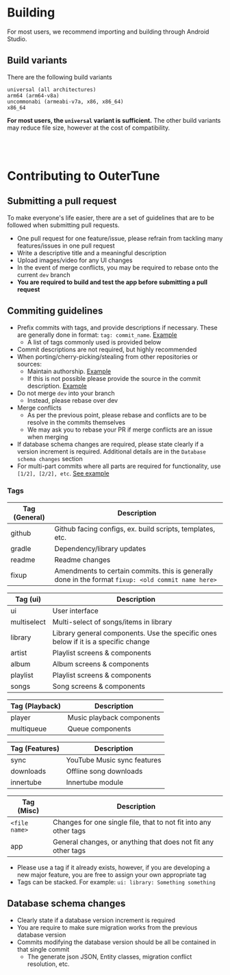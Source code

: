 # Building

For most users, we recommend importing and building through Android Studio.

## Build variants

There are the following build variants

```
universal (all architectures)
arm64 (arm64-v8a)
uncommonabi (armeabi-v7a, x86, x86_64)
x86_64
```

**For most users, the `universal` variant is sufficient.** The other build variants may reduce file size, however at the
cost of compatibility.


<br/><br/>

# Contributing to OuterTune

## Submitting a pull request
To make everyone's life easier, there are a set of guidelines that are to be followed when submitting pull requests.

- One pull request for one feature/issue, please refrain from tackling many features/issues in one pull request
- Write a descriptive title and a meaningful description
- Upload images/video for any UI changes
- In the event of merge conflicts, you may be required to rebase onto the current `dev` branch
- **You are required to build and test the app before submitting a pull request**

## Commiting guidelines
- Prefix commits with tags, and provide descriptions if necessary. These are generally done in format:
  `tag: commit_name`. [Example](https://github.com/DD3Boh/OuterTune/commit/798e8366227dd2cc38355224c733dbf7e8ffcee0)
    - A list of tags commonly used is provided below
- Commit descriptions are not required, but highly recommended
- When porting/cherry-picking/stealing from other repositories or sources:
    - Maintain
      authorship. [Example](https://github.com/DD3Boh/OuterTune/commit/b0dc59682190b41f0200e9df5174322acaa3d40d)
    - If this is not possible please provide the source in the commit
      description. [Example](https://github.com/DD3Boh/OuterTune/pull/59/commits/e40325dd86ac2c30347cfd4f9e92bbf15a0d0c82)
- Do not merge `dev` into your branch
    - Instead, please rebase over dev
- Merge conflicts
    - As per the previous point, please rebase and conflicts are to be resolve in the commits themselves
    - We may ask you to rebase your PR if merge conflicts are an issue when merging
- If database schema changes are required, please state clearly if a version increment is required. Additional details
  are in the `Database schema changes` section
- For multi-part commits where all parts are required for functionality, use
  `[1/2], [2/2], etc`. [See example](https://github.com/DD3Boh/OuterTune/pull/59/commits)

### Tags

| Tag (General) | Description                                                                                         |
|---------------|-----------------------------------------------------------------------------------------------------|
| github        | Github facing configs, ex. build scripts, templates, etc.                                           |
| gradle        | Dependency/library updates                                                                          |
| readme        | Readme changes                                                                                      |
| fixup         | Amendments to certain commits. this is generally done in the format `fixup: <old commit name here>` |

| Tag (ui)    | Description                                                                        |
|-------------|------------------------------------------------------------------------------------|
| ui          | User interface                                                                     |
| multiselect | Multi-select of songs/items in library                                             |
| library     | Library general components. Use the specific ones below if it is a specific change |
| artist      | Playlist screens & components                                                      |
| album       | Album screens & components                                                         |
| playlist    | Playlist screens & components                                                      |
| songs       | Song screens & components                                                          |

| Tag (Playback) | Description               |
|----------------|---------------------------|
| player         | Music playback components | 
| multiqueue     | Queue components          |

| Tag (Features) | Description                 |
|----------------|-----------------------------|
| sync           | YouTube Music sync features |
| downloads      | Offline song downloads      |
| innertube      | Innertube module            |

| Tag (Misc)    | Description                                                      |
|---------------|------------------------------------------------------------------|
| `<file name>` | Changes for one single file, that to not fit into any other tags |
| app           | General changes, or anything that does not fit any other tags    |

- Please use a tag if it already exists, however, if you are developing a new major feature, you are free to assign your
  own appropriate tag
- Tags can be stacked. For example: `ui: library: Something something`

## Database schema changes

- Clearly state if a database version increment is required
- You are require to make sure migration works from the previous database version
- Commits modifying the database version should be all be contained in that single commit
    - The generate json JSON, Entity classes, migration conflict resolution, etc.
